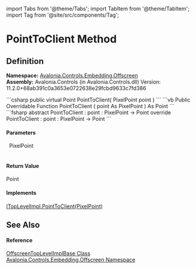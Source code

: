 import Tabs from '@theme/Tabs'; 
import TabItem from '@theme/TabItem'; 
import Tag from '@site/src/components/Tag'; 

# PointToClient Method




## Definition
**Namespace:** <a href="N_Avalonia_Controls_Embedding_Offscreen">Avalonia.Controls.Embedding.Offscreen</a>  
**Assembly:** Avalonia.Controls (in Avalonia.Controls.dll) Version: 11.2.0+68ab391c0a3653e0722638e29fcbd9633c7fd386

<Tabs groupId="api-code-preview">
<TabItem value="csharp" label="C#">
```csharp
public virtual Point PointToClient(
	PixelPoint point
)
```
</TabItem>
<TabItem value="vb" label="VB">
```vb
Public Overridable Function PointToClient ( 
	point As PixelPoint
) As Point
```
</TabItem>
<TabItem value="fsharp" label="F#">
```fsharp
abstract PointToClient : 
        point : PixelPoint -> Point 
override PointToClient : 
        point : PixelPoint -> Point 
```
</TabItem>
</Tabs>



#### Parameters
<dl><dt>  PixelPoint</dt><dd> </dd></dl>

#### Return Value
Point

#### Implements
<a href="M_Avalonia_Platform_ITopLevelImpl_PointToClient">ITopLevelImpl.PointToClient(PixelPoint)</a>  


## See Also


#### Reference
<a href="T_Avalonia_Controls_Embedding_Offscreen_OffscreenTopLevelImplBase">OffscreenTopLevelImplBase Class</a>  
<a href="N_Avalonia_Controls_Embedding_Offscreen">Avalonia.Controls.Embedding.Offscreen Namespace</a>  
